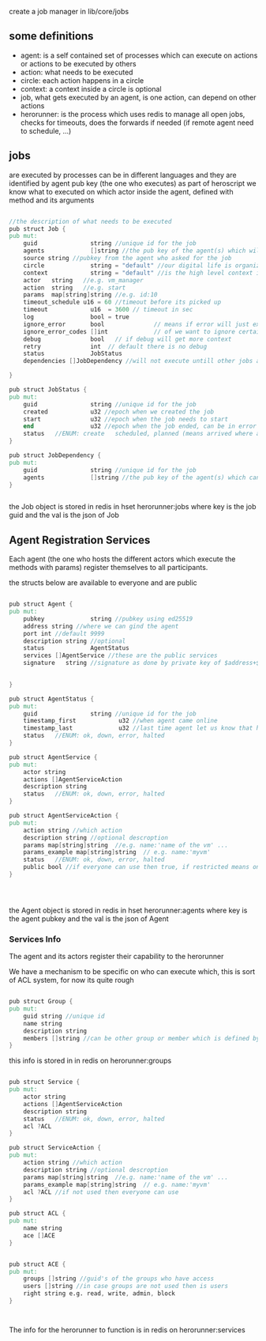 create a job manager in 
lib/core/jobs


## some definitions

- agent: is a self contained set of processes which can execute on actions or actions to be executed by others
- action: what needs to be executed
- circle: each action happens in a circle
- context: a context inside a circle is optional
- job, what gets executed by an agent, is one action, can depend on other actions
- herorunner: is the process which uses redis to manage all open jobs, checks for timeouts, does the forwards if needed (if remote agent need to schedule, ...)

## jobs 

are executed by processes can be in different languages and they are identified by agent pub key (the one who executes)
as part of heroscript we know what to executed on which actor inside the agent, defined with method and its arguments

```v

//the description of what needs to be executed
pub struct Job {
pub mut:
    guid               string //unique id for the job
    agents             []string //the pub key of the agent(s) which will execute the command, only 1 will execute, the herorunner will try the different agents if needed till it has success
    source string //pubkey from the agent who asked for the job
    circle             string = "default" //our digital life is organized in circles
    context            string = "default" //is the high level context in which actors will execute the work inside a circle
    actor   string   //e.g. vm_manager
    action  string   //e.g. start 
    params  map[string]string //e.g. id:10
    timeout_schedule u16 = 60 //timeout before its picked up
	timeout            u16  = 3600 // timeout in sec
	log                bool = true
	ignore_error       bool              // means if error will just exit and not raise, there will be no error reporting
	ignore_error_codes []int             // of we want to ignore certain error codes
	debug              bool   // if debug will get more context
	retry              int  // default there is no debug
    status             JobStatus
    dependencies []JobDependency //will not execute untill other jobs are done

}

pub struct JobStatus {
pub mut:
    guid               string //unique id for the job
    created            u32 //epoch when we created the job
    start              u32 //epoch when the job needs to start 
    end                u32 //epoch when the job ended, can be in error
    status   //ENUM: create   scheduled, planned (means arrived where actor will execute the job), running, error, ok
}

pub struct JobDependency {
pub mut:
    guid               string //unique id for the job
    agents             []string //the pub key of the agent(s) which can execute the command
}



```

the Job object is stored in redis in hset herorunner:jobs where key is the job guid and the val is the json of Job

## Agent Registration Services

Each agent (the one who hosts the different actors which execute the methods with params) register themselves to all participants.

the structs below are available to everyone and are public

```v

pub struct Agent {
pub mut:
    pubkey             string //pubkey using ed25519
    address string //where we can gind the agent
    port int //default 9999
    description string //optional
    status             AgentStatus
    services []AgentService //these are the public services
    signature   string //signature as done by private key of $address+$port+$description+$status   (this allows everyone to verify that the data is ok)
    

}

pub struct AgentStatus {
pub mut:
    guid               string //unique id for the job
    timestamp_first            u32 //when agent came online
    timestamp_last             u32 //last time agent let us know that he is working
    status   //ENUM: ok, down, error, halted
}

pub struct AgentService {
pub mut:
    actor string
    actions []AgentServiceAction
    description string
    status   //ENUM: ok, down, error, halted
}

pub struct AgentServiceAction {
pub mut:
    action string //which action
    description string //optional descroption
    params map[string]string  //e.g. name:'name of the vm' ...
    params_example map[string]string  // e.g. name:'myvm'
    status   //ENUM: ok, down, error, halted
    public bool //if everyone can use then true, if restricted means only certain people can use
}





```

the Agent object is stored in redis in hset herorunner:agents where key is the agent pubkey and the val is the json of Agent


### Services Info

The agent and its actors register their capability to the herorunner

We have a mechanism to be specific on who can execute which, this is sort of ACL system, for now its quite rough



```v

pub struct Group {
pub mut:
    guid string //unique id
    name string
    description string
    members []string //can be other group or member which is defined by pubkey
}


```

this info is stored in in redis on herorunner:groups



```v

pub struct Service {
pub mut:
    actor string
    actions []AgentServiceAction
    description string
    status   //ENUM: ok, down, error, halted
    acl ?ACL
}

pub struct ServiceAction {
pub mut:
    action string //which action
    description string //optional descroption
    params map[string]string  //e.g. name:'name of the vm' ...
    params_example map[string]string  // e.g. name:'myvm'
    acl ?ACL //if not used then everyone can use
}

pub struct ACL {
pub mut:
    name string
    ace []ACE
}


pub struct ACE {
pub mut:
    groups []string //guid's of the groups who have access
    users []string //in case groups are not used then is users
    right string e.g. read, write, admin, block
}




```

The info for the herorunner to function is in redis on herorunner:services

